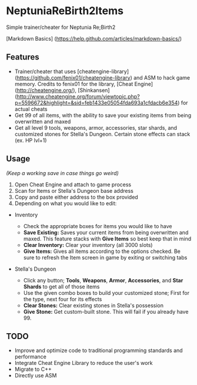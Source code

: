 # NeptuniaReBirth2Items
Simple trainer/cheater for Neptunia Re;Birth2

[Markdown Basics] (https://help.github.com/articles/markdown-basics/)

## Features
* Trainer/cheater that uses [cheatengine-library] (https://github.com/fenix01/cheatengine-library) and ASM to hack game memory. Credits to fenix01 for the library, [Cheat Engine] (http://cheatengine.org/), [Shinkansen] (http://www.cheatengine.org/forum/viewtopic.php?p=5596672&highlight=&sid=feb1433e05054fda693a1cfdacb6e354) for actual cheats
* Get 99 of all items, with the ability to save your existing items from being overwritten and maxed
* Get all level 9 tools, weapons, armor, accessories, star shards, and customized stones for Stella's Dungeon. Certain stone effects can stack (ex. HP lvl+1)

## Usage
*(Keep a working save in case things go weird)*

1. Open Cheat Engine and attach to game process
2. Scan for Items or Stella's Dungeon base address
3. Copy and paste either address to the box provided
4. Depending on what you would like to edit:

- Inventory
  - Check the appropriate boxes for items you would like to have
  - **Save Existing:** Saves your current items from being overwritten and maxed. This feature stacks with **Give Items** so best keep that in mind
  - **Clear Inventory:** Clear your inventory (all 3000 slots)
  - **Give Items:** Gives all items according to the options checked. Be sure to refresh the Item screen in game by exiting or switching tabs

- Stella's Dungeon
  - Click any button; **Tools**, **Weapons**, **Armor**, **Accessories**, and **Star Shards** to get all of those items
  - Use the given combo boxes to build your customized stone; First for the type, next four for its effects
  - **Clear Stones:** Clear existing stones in Stella's possession
  - **Give Stone:** Get custom-built stone. This will fail if you already have 99.

## TODO
* Improve and optimize code to traditional programming standards and performance
* Integrate Cheat Engine Library to reduce the user's work
* Migrate to C++
* Directly use ASM

